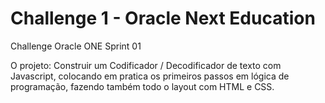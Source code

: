 # Challenge 1 - Oracle Next Education

Challenge Oracle ONE Sprint 01

O projeto: Construir um Codificador / Decodificador de texto com Javascript, colocando em pratica os primeiros passos em lógica de programação, 
fazendo também todo o layout com HTML e CSS.
